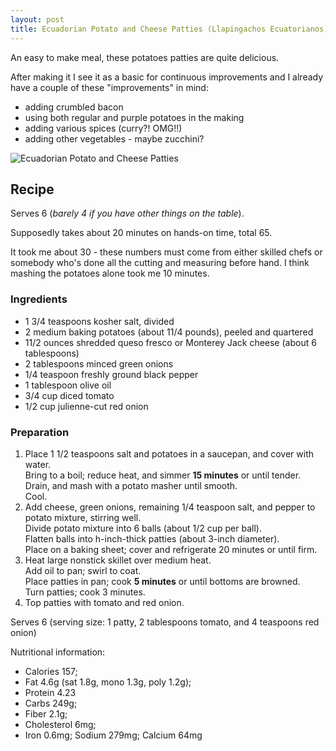 ```yaml
---
layout: post
title: Ecuadorian Potato and Cheese Patties (Llapingachos Ecuatorianos)
---
```


An easy to make meal, these potatoes patties are quite delicious.

After making it I see it as a basic for continuous improvements and
I already have a couple of these "improvements" in mind:

* adding crumbled bacon
* using both regular and purple potatoes in the making
* adding various spices (curry?! OMG!!)
* adding other vegetables - maybe zucchini?

![Ecuadorian Potato and Cheese Patties](/assets/2018-ecuadorian_potato_patties.jpg)

## Recipe

Serves 6 (*barely 4 if you have other things on the table*).

Supposedly takes about 20 minutes on hands-on time, total 65.

It took me about 30 - these numbers must come from either skilled chefs or
somebody who's done all the cutting and measuring before hand. I think mashing
the potatoes alone took me 10 minutes.

### Ingredients

* 1 3/4 teaspoons kosher salt, divided
* 2 medium baking potatoes (about 11/4 pounds), peeled and quartered
* 11/2 ounces shredded queso fresco or Monterey Jack cheese (about 6 tablespoons)
* 2 tablespoons minced green onions
* 1/4 teaspoon freshly ground black pepper
* 1 tablespoon olive oil
* 3/4 cup diced tomato
* 1/2 cup julienne-cut red onion

### Preparation

1. Place 1 1/2 teaspoons salt and potatoes in a saucepan, and cover with water.  
   Bring to a boil; reduce heat, and simmer **15 minutes** or until tender.  
   Drain, and mash with a potato masher until smooth.  
   Cool.
2. Add cheese, green onions, remaining 1/4 teaspoon salt,
   and pepper to potato mixture, stirring well.  
   Divide potato mixture into 6 balls (about 1/2 cup per ball).  
   Flatten balls into h-inch-thick patties (about 3-inch diameter).  
   Place on a baking sheet; cover and refrigerate 20 minutes or until firm.
3. Heat large nonstick skillet over medium heat.  
   Add oil to pan; swirl to coat.  
   Place patties in pan; cook **5 minutes** or until bottoms are browned.  
   Turn patties; cook 3 minutes.  
4. Top patties with tomato and red onion.  

Serves 6 (serving size: 1 patty, 2 tablespoons tomato, and 4 teaspoons red onion)

Nutritional information:

* Calories 157;
* Fat 4.6g (sat 1.8g, mono 1.3g, poly 1.2g);
* Protein 4.23
* Carbs 249g;
* Fiber 2.1g;
* Cholesterol 6mg;
* Iron 0.6mg; Sodium 279mg; Calcium 64mg
